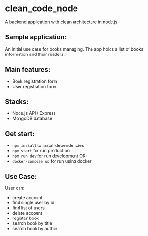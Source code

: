 # clean_code_node
A backend application with clean architecture in node.js

## Sample application:
An initial use case for books managing.
The app holds a list of books information and their readers. 

## Main features:
- Book registration form
- User registration form

## Stacks:
- Node.js API / Express
- MongoDB database

## Get start:
- `npm install` to install dependencies
- `npm start` for run production
- `npm run dev` for run development
OR:
- `docker-compose up` for run using docker

## Use Case:

User can: 
- create account
- find single user by id
- find list of users
- delete account
- register book
- search book by title
- search book by author
